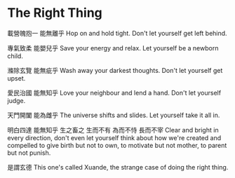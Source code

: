 # The Right Thing

載營魄抱一
能無離乎
Hop on and hold tight.
Don't let yourself get left behind.

專氣致柔
能嬰兒乎
Save your energy and relax.
Let yourself be a newborn child.

滌除玄覽
能無疵乎
Wash away your darkest thoughts.
Don't let yourself get upset.

愛民治國
能無知乎
Love your neighbour and lend a hand.
Don't let yourself judge.

天門開闔
能為雌乎
The universe shifts and slides.
Let yourself take it all in.

明白四達
能無知乎
生之畜之
生而不有
為而不恃
長而不宰
Clear and bright in every direction,
don't even let yourself think
about how we're
created and compelled
to give birth but not to own,
to motivate but not mother,
to parent but not punish.

是謂玄德
This one's called Xuande,
the strange case of doing the right thing.
